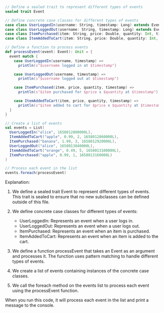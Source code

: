 ```scala
// Define a sealed trait to represent different types of events
sealed trait Event

// Define concrete case classes for different types of events
case class UserLoggedIn(username: String, timestamp: Long) extends Event
case class UserLoggedOut(username: String, timestamp: Long) extends Event
case class ItemPurchased(item: String, price: Double, quantity: Int, timestamp: Long) extends Event
case class ItemAddedToCart(item: String, price: Double, quantity: Int, timestamp: Long) extends Event

// Define a function to process events
def processEvent(event: Event): Unit = {
  event match {
    case UserLoggedIn(username, timestamp) =>
      println(s"$username logged in at $timestamp")

    case UserLoggedOut(username, timestamp) =>
      println(s"$username logged out at $timestamp")

    case ItemPurchased(item, price, quantity, timestamp) =>
      println(s"$item purchased for $price x $quantity at $timestamp")

    case ItemAddedToCart(item, price, quantity, timestamp) =>
      println(s"$item added to cart for $price x $quantity at $timestamp")
  }
}

// Create a list of events
val events = List(
  UserLoggedIn("alice", 1658012800000L),
  ItemAddedToCart("apple", 0.99, 2, 1658012860000L),
  ItemPurchased("banana", 1.99, 3, 1658012920000L),
  UserLoggedOut("alice", 1658013040000L),
  ItemAddedToCart("orange", 0.49, 5, 1658013100000L),
  ItemPurchased("apple", 0.99, 1, 1658013160000L)
)

// Process each event in the list
events.foreach(processEvent)
```
Explanation:

1. We define a sealed trait Event to represent different types of events. This trait is sealed to ensure that no new subclasses can be defined outside of this file.

2. We define concrete case classes for different types of events:

   - UserLoggedIn: Represents an event when a user logs in.
   - UserLoggedOut: Represents an event when a user logs out.
   - ItemPurchased: Represents an event when an item is purchased.
   - ItemAddedToCart: Represents an event when an item is added to the cart.

3. We define a function processEvent that takes an Event as an argument and processes it. The function uses pattern matching to handle different types of events.

4. We create a list of events containing instances of the concrete case classes.

5. We call the foreach method on the events list to process each event using the processEvent function.

When you run this code, it will process each event in the list and print a message to the console.